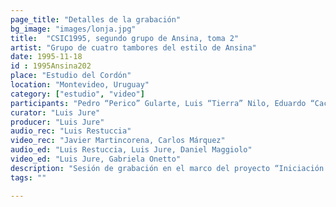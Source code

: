 ```yaml
---
page_title: "Detalles de la grabación"
bg_image: "images/lonja.jpg"
title:  "CSIC1995, segundo grupo de Ansina, toma 2"  
artist: "Grupo de cuatro tambores del estilo de Ansina"  
date: 1995-11-18
id : 1995Ansina202
place: "Estudio del Cordón"  
location: "Montevideo, Uruguay"  
category: ["estudio", "video"]
participants: "Pedro “Perico” Gularte, Luis “Tierra” Nilo, Eduardo “Cacho” Giménez, Raúl “Neno” Magariños"  
curator: "Luis Jure"  
producer: "Luis Jure"  
audio_rec: "Luis Restuccia"  
video_rec: "Javier Martincorena, Carlos Márquez"  
audio_ed: "Luis Restuccia, Luis Jure, Daniel Maggiolo"  
video_ed: "Luis Jure, Gabriela Onetto"  
description: "Sesión de grabación en el marco del proyecto “Iniciación a la documentación y análisis del candombe afro-uruguayo”, financiado por la CSIC, Comisión Sectorial de Investigación Científica de la Universidad de la República."  
tags: ""  

---
```

